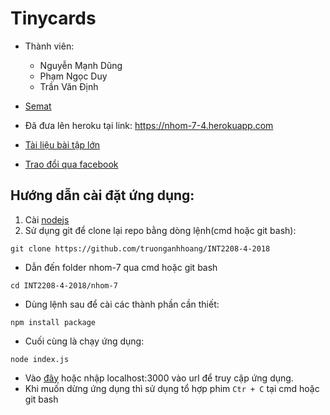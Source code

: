 # Tinycards
- Thành viên:
    - Nguyễn Mạnh Dũng
    - Phạm Ngọc Duy
    - Trần Văn Định
- [Semat](https://docs.google.com/spreadsheets/d/1NIKzBaqmc1w2dQHGoO-Rl4WlRbVnituXdchP9Lys8GM/edit?usp=sharing)

- Đã đưa lên heroku tại link: https://nhom-7-4.herokuapp.com

- [Tài liệu bài tập lớn](https://docs.google.com/document/d/1VsnzuqYDXdrzQ1ElvVkF0h-0LJa8-F4TEy6Nqhkr-V0/edit)
- [Trao đổi qua facebook](/nhom-7/workImgs)
## Hướng dẫn cài đặt ứng dụng:
1. Cài [nodejs](https://nodejs.org/en/)
1. Sử dụng git để clone lại repo bằng dòng lệnh(cmd hoặc git bash):
```
git clone https://github.com/truonganhhoang/INT2208-4-2018
```
- Dẫn đến folder nhom-7 qua cmd hoặc git bash
``` 
cd INT2208-4-2018/nhom-7
``` 
- Dùng lệnh sau để cài các thành phần cần thiết:
```
npm install package
```
- Cuối cùng là chạy ứng dụng:
``` 
node index.js
```
- Vào [đây](http://localhost:3000/home) hoặc nhập localhost:3000 vào url để truy cập ứng dụng.
- Khi muốn dừng ứng dụng thì sử dụng tổ hợp phim `Ctr + C` tại cmd hoặc git bash

